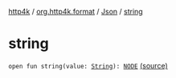 [http4k](../../index.md) / [org.http4k.format](../index.md) / [Json](index.md) / [string](./string.md)

# string

`open fun string(value: `[`String`](https://kotlinlang.org/api/latest/jvm/stdlib/kotlin/-string/index.html)`): `[`NODE`](index.md#NODE) [(source)](https://github.com/http4k/http4k/blob/master/http4k-core/src/main/kotlin/org/http4k/format/Json.kt#L42)